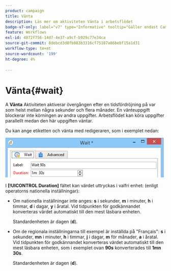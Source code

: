```yaml
---
product: campaign
title: Vänta
description: Läs mer om aktiviteten Vänta i arbetsflödet
badge-v7-only: label="v7" type="Informative" tooltip="Gäller endast Campaign Classic v7"
feature: Workflows
exl-id: 4872f756-14d7-4e37-a9cf-b929c77e34ca
source-git-commit: 8debcd3d8fb883b3316cf75187a86bebf15a1d31
workflow-type: tm+mt
source-wordcount: '199'
ht-degree: 4%

---
```


# Vänta{#wait}



A **Vänta** Aktiviteten aktiverar övergången efter en tidsfördröjning på var som helst mellan några sekunder och flera månader. En vänteuppgift blockerar inte körningen av andra uppgifter. Arbetsflödet kan köra uppgifter parallellt medan den här uppgiften väntar.

Du kan ange etiketten och vänta med redigeraren, som i exemplet nedan:

![](assets/edit_wait.png)

I **[!UICONTROL Duration]** fältet kan värdet uttryckas i valfri enhet: (enligt operatorns nationella inställningar):

* Om nationella inställningar inte anges: **s** i sekunder, **m** i minuter, **h** i timmar, **d** i dagar, **y** i åratal. Vid tidpunkten för godkännandet konverteras värdet automatiskt till den mest läsbara enheten.

  Standardenheten är dagen (**d**).

* Om de regionala inställningarna till exempel är inställda på &quot;Français&quot;: **s** i sekunder, **mn** i minuter, **h** i timmar, **j** i dagar, **m** för månader, **a** i åratal. Vid tidpunkten för godkännandet konverteras värdet automatiskt till den mest läsbara enheten, som i exemplet ovan **90s** konverterades till **1mn 30s**.

  Standardenheten är dagen (**d**).
